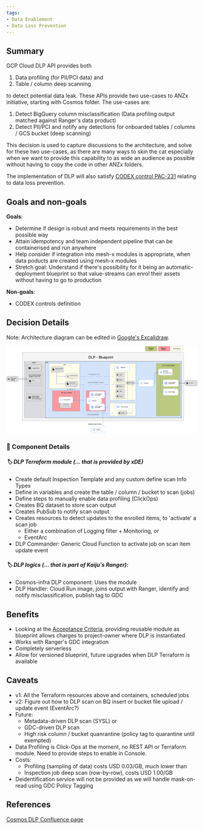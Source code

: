 ```yaml
---
tags:
- Data Enablement
- Data Loss Prevention
---
```

## Summary

GCP Cloud DLP API provides both

1. Data profiling (for PII/PCI data) and
2. Table / column deep scanning

to detect potential data leak. These APIs provide two use-cases to ANZx initiative, starting with Cosmos folder. The use-cases are:

1. Detect BigQuery column misclassification (Data profiling output matched against Ranger's data product)
2. Detect PII/PCI and notify any detections for onboarded tables / columns / GCS bucket (deep scanning)

This decision is used to capture discussions to the architecture, and solve for these two use-cases, as there are many ways to skin the cat especially when we want to provide this capability to as wide an audience as possible without having to copy the code in other ANZx folders.

The implementation of DLP will also satisfy [CODEX control PAC-231](https://codex.service.anz/app/#main/1/pacts/edit?id=2ft6k0678w3ec49p8r20dz1k3v) relating to data loss prevention.

## Goals and non-goals

__Goals__:

- Determine if design is robust and meets requirements in the best possible way
- Attain idempotency and team independent pipeline that can be containerised and run anywhere
- Help consider if integration into mesh-x modules is appropriate, when data poducts are created using mesh-x modules
- Stretch goal: Understand if there's possibility for it being an automatic-deployment blueprint so that value-streams can enrol their assets without having to go to production

__Non-goals__:

- CODEX controls definition

## Decision Details

Note: Architecture diagram can be edited in [Google's Excalidraw](https://googlecloudcheatsheet.withgoogle.com/architecture).


![](./cosmos-dlp.png)


### 👀️ Component Details

##### 🏷 DLP Terraform module (... that is provided by xDE)

* Create default Inspection Template and any custom define scan Info Types
* Define in variables and create the table / column / bucket to scan (jobs)
* Define steps to manually enable data profiling (ClickOps)
* Creates BQ dataset to store scan output
* Creates PubSub to notify scan output
* Creates resources to detect updates to the enrolled items, to 'activate' a scan job
  * Either a combination of Logging filter + Monitoring, or
  * EventArc
* DLP Commander: Generic Cloud Function to activate job on scan item update event

##### 🏷 DLP logics (... that is part of Kaiju's Ranger):

* Cosmos-infra DLP component: Uses the module
* DLP Handler: Cloud Run image, joins output with Ranger, identify and notify misclassification, publish tag to GDC


## Benefits

- Looking at the [Acceptance Criteria](https://confluence.service.anz/display/ABT/Acceptance+Criteria), providing reusable module as blueprint allows charges to project-owner where DLP is instantiated
- Works with Ranger's GDC integration
- Completely serverless
- Allow for versioned blueprint, future upgrades when DLP Terraform is available

## Caveats

* v1: All the Terraform resources above and containers, scheduled jobs
* v2: Figure out how to DLP scan on BQ insert or bucket file upload / update event (EventArc?)
* Future:
  * Metadata-driven DLP scan (SYSL) or
  * GDC-driven DLP scan
  * High risk column / bucket quanrantine (policy tag to quarantine until exempted)
* Data Profiling is Click-Ops at the moment, no REST API or Terraform module. Need to provide steps to enable in Console.
* Costs:
  * Profiling (sampling of data) costs USD 0.03/GB, much lower than
  * Inspection job deep scan (row-by-row), costs USD 1.00/GB
* Deidentification service will not be provided as we will handle mask-on-read using GDC Policy Tagging

## References

[Cosmos DLP Confluence page](https://confluence.service.anz/display/ABT/Cosmos+DLP)
